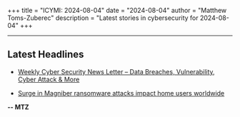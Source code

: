 +++
title = "ICYMI: 2024-08-04"
date = "2024-08-04"
author = "Matthew Toms-Zuberec"
description = "Latest stories in cybersecurity for 2024-08-04"
+++

---------------------------------------------------------------------------
## Latest Headlines
- [Weekly Cyber Security News Letter – Data Breaches, Vulnerability, Cyber Attack & More](https://cybersecuritynews.com/weekly-cyber-security-news-letter-july-aug/)

- [Surge in Magniber ransomware attacks impact home users worldwide](https://www.bleepingcomputer.com/news/security/surge-in-magniber-ransomware-attacks-impact-home-users-worldwide/)

**-- MTZ**